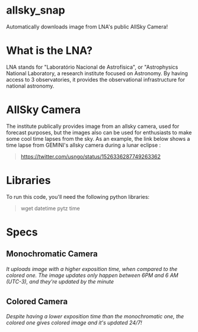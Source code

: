 # allsky_snap
Automatically downloads image from LNA's public AllSky Camera!

# What is the LNA?
LNA stands for "Laboratório Nacional de Astrofísica", or "Astrophysics National Laboratory, a research institute focused on Astronomy.
By having access to 3 observatories, it provides the observational infrastructure for national astronomy.

# AllSky Camera
The institute publically provides image from an allsky camera, used for forecast purposes, but the images also can be used for enthusiasts to make some cool time lapses from the sky. As an example, the link below shows a time lapse from GEMINI's allsky camera during a lunar eclipse :
> https://twitter.com/usngo/status/1526336287749263362

# Libraries
To run this code, you'll need the following python libraries:
> wget
> datetime
> pytz
> time

# Specs
## Monochromatic Camera
###### It uploads image with a higher exposition time, when compared to the colored one. The image updates only happen between 6PM and 6 AM (UTC-3), and they're updated by the minute

## Colored Camera
###### Despite having a lower exposition time than the monochromatic one, the colored one gives colored image and it's updated 24/7!

